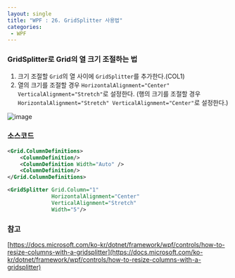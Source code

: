 ```yaml
---
layout: single
title: "WPF : 26. GridSplitter 사용법"
categories:
 - WPF
---
```


### GridSplitter로 Grid의 열 크기 조절하는 법

1. 크기 조절할 `Grid`의 열 사이에 `GridSplitter`를 추가한다.(COL1)
2. 열의 크기를 조절할 경우 `HorizontalAlignment="Center" VerticalAlignment="Stretch"`로 설정한다. (행의 크기를 조절할 경우 `HorizontalAlignment="Stretch" VerticalAlignment="Center"`로 설정한다.)

![image](https://user-images.githubusercontent.com/38006679/155905368-5f0dd894-38f6-4a48-bb7e-fc9a57736633.png)


### 소스코드

```xml
<Grid.ColumnDefinitions>
    <ColumnDefinition/>
    <ColumnDefinition Width="Auto" />
    <ColumnDefinition/>
</Grid.ColumnDefinitions>
```

```xml
<GridSplitter Grid.Column="1"
              HorizontalAlignment="Center"
              VerticalAlignment="Stretch"
              Width="5"/>
```

### 참고

[https://docs.microsoft.com/ko-kr/dotnet/framework/wpf/controls/how-to-resize-columns-with-a-gridsplitter](https://docs.microsoft.com/ko-kr/dotnet/framework/wpf/controls/how-to-resize-columns-with-a-gridsplitter)